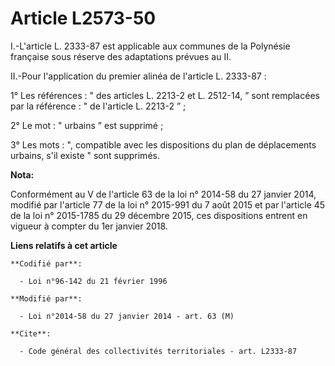 # Article L2573-50

I.-L'article L. 2333-87 est applicable aux communes de la Polynésie française sous réserve des adaptations prévues au II. 

II.-Pour l'application du premier alinéa de l'article L. 2333-87 :

1° Les références : " des articles L. 2213-2 et L. 2512-14, ” sont remplacées par la référence : " de l'article L. 2213-2
” ; 

2° Le mot : " urbains ” est supprimé ; 

3° Les mots : ", compatible avec les dispositions du plan de déplacements urbains, s'il existe " sont supprimés.

**Nota:**

Conformément au V de l'article 63 de la loi n° 2014-58 du 27 janvier 2014, modifié par l'article 77 de la loi n° 2015-991 du
7 août 2015 et par l'article 45 de la loi n° 2015-1785 du 29 décembre 2015, ces dispositions entrent en vigueur à compter du
1er janvier 2018.

**Liens relatifs à cet article**

	**Codifié par**:

	  - Loi n°96-142 du 21 février 1996

	**Modifié par**:

	  - Loi n°2014-58 du 27 janvier 2014 - art. 63 (M)

	**Cite**:

	  - Code général des collectivités territoriales - art. L2333-87
